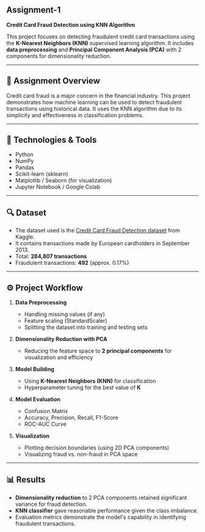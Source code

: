 **Assignment-1**
---
**Credit Card Fraud Detection using KNN Algorithm**

This project focuses on detecting fraudulent credit card transactions using the **K-Nearest Neighbors (KNN)** supervised learning algorithm. It includes **data preprocessing** and **Principal Component Analysis (PCA)** with 2 components for dimensionality reduction.

---

## 📌 Assignment Overview

Credit card fraud is a major concern in the financial industry. This project demonstrates how machine learning can be used to detect fraudulent transactions using historical data. It uses the KNN algorithm due to its simplicity and effectiveness in classification problems.

---

## 🧠 Technologies & Tools

- Python
- NumPy
- Pandas
- Scikit-learn (sklearn)
- Matplotlib / Seaborn (for visualization)
- Jupyter Notebook / Google Colab

---

## 🔍 Dataset

- The dataset used is the [Credit Card Fraud Detection dataset](https://www.kaggle.com/mlg-ulb/creditcardfraud) from Kaggle.
- It contains transactions made by European cardholders in September 2013.
- Total: **284,807 transactions**
- Fraudulent transactions: **492** (approx. 0.17%)

---

## ⚙️ Project Workflow

1. **Data Preprocessing**
   - Handling missing values (if any)
   - Feature scaling (StandardScaler)
   - Splitting the dataset into training and testing sets

2. **Dimensionality Reduction with PCA**
   - Reducing the feature space to **2 principal components** for visualization and efficiency

3. **Model Building**
   - Using **K-Nearest Neighbors (KNN)** for classification
   - Hyperparameter tuning for the best value of **K**

4. **Model Evaluation**
   - Confusion Matrix
   - Accuracy, Precision, Recall, F1-Score
   - ROC-AUC Curve

5. **Visualization**
   - Plotting decision boundaries (using 2D PCA components)
   - Visualizing fraud vs. non-fraud in PCA space

---

## 📊 Results

- **Dimensionality reduction** to 2 PCA components retained significant variance for fraud detection.
- **KNN classifier** gave reasonable performance given the class imbalance.
- Evaluation metrics demonstrate the model's capability in identifying fraudulent transactions.
